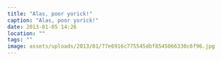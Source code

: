 ```yaml
---
title: "Alas, poor yorick!"
caption: "Alas, poor yorick!"
date: 2013-01-05 14:26
location: ""
tags: ""
image: assets/uploads/2013/01/77e6916c775545dbf8545066330c6f96.jpg
---
```

